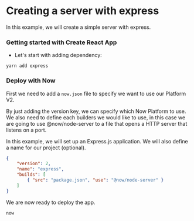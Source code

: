 # Creating a server with express

In this example, we will create a simple server with express.

### Getting started with Create React App

- Let's start with adding dependency:

```
yarn add express
```

### Deploy with Now

First we need to add a `now.json` file to specify we want to use our Platform V2.

By just adding the version key, we can specify which Now Platform to use. We also need to define each builders we would like to use, in this case we are going to use @now/node-server  to a file that opens a HTTP server that listens on a port.

In this example, we will set up an Express.js application. We will also define a name for our project (optional).

```json
{
    "version": 2,
    "name": "express",
    "builds": [
        { "src": "package.json", "use": "@now/node-server" }
    ]
}
```

We are now ready to deploy the app.

```
now
```